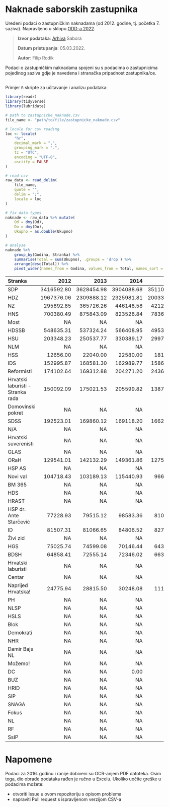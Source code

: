 # Naknade saborskih zastupnika
Uređeni podaci o zastupničkim naknadama (od 2012. godine, tj. početka 7. saziva). Napravljeno u sklopu [ODD-a 2022](http://odd.codeforcroatia.org/konferencija/).

> **Izvor podataka**: [Arhiva](https://www.sabor.hr/hr/press/javnost-rada/arhiva) Sabora 
> 
> **Datum pristupanja**: 05.03.2022.
> 
> **Autor**: Filip Rodik

Podaci o zastupničkim naknadama spojeni su s podacima o zastupnicima pojedinog saziva gdje je navedena i stranačka pripadnost zastupnika/ce.
## 


Primjer `R` skripte za učitavanje i analizu podataka:
``` r
library(readr)
library(tidyverse)
library(lubridate)

# path to zastupnicke_naknade.csv
file_name <- "path/to/file/zastupnicke_naknade.csv"

# locale for csv reading
loc <- locale(
    "hr",
    decimal_mark = ",",
    grouping_mark = ".",
    tz = "UTC",
    encoding = "UTF-8",
    asciify = FALSE
)

# read csv
raw_data <- read_delim(
    file_name, 
    quote = "", 
    delim = ";",
    locale = loc
) 

# fix data types
naknade <- raw_data %>% mutate(
    Od = dmy(Od),
    Do = dmy(Do),
    Ukupno = as.double(Ukupno)
)

# analyse
naknade %>% 
    group_by(Godina, Stranka) %>% 
    summarise(Total = sum(Ukupno), .groups = 'drop') %>% 
    arrange(desc(Total)) %>% 
    pivot_wider(names_from = Godina, values_from = Total, names_sort = TRUE) %>% 
``` 

|Stranka                           |       2012|       2013|       2014|       2015|       2016|       2017|       2018|       2019|       2020|       2021|
|:---------------------------------|----------:|----------:|----------:|----------:|----------:|----------:|----------:|----------:|----------:|----------:|
|SDP                               | 3416592.80| 3628454.98| 3904088.68| 3511019.84| 1660442.43| 1720836.85| 1737254.32| 1675747.91|  831301.91|  709821.06|
|HDZ                               | 1967376.06| 2309888.12| 2325981.81| 2003366.94| 2412937.05| 3485318.21| 3728200.65| 3653970.30| 2355146.45| 3297660.78|
|NZ                                |  295892.85|  365726.26|  446148.58|  421263.73|  467959.30|  754315.92|  870020.71|  820631.16|  707914.67| 1200613.50|
|HNS                               |  700380.49|  875843.09|  823526.84|  783679.14|  217033.87|  193451.39|  242889.85|  236160.36|  101045.33|   26559.00|
|Most                              |         NA|         NA|         NA|         NA|  676180.22|  734657.41|  521490.18|  546758.44|  410792.81|  373478.32|
|HDSSB                             |  548635.31|  537324.24|  566408.95|  495333.03|  119040.06|   80123.87|   89359.11|   80893.40|   38000.43|         NA|
|HSU                               |  203348.23|  250537.77|  330389.17|  299719.57|  153639.49|  173174.13|  173988.68|  170176.74|  101399.68|   99094.65|
|NLM                               |         NA|         NA|         NA|         NA|   22047.60|  139191.08|  238540.35|  267233.30|  122745.39|         NA|
|HSS                               |   12656.00|   22040.00|   22580.00|   18160.00|   77182.52|  201970.16|  254082.12|  255924.69|  134201.92|   58966.65|
|IDS                               |  152995.87|  168581.30|  162989.77|  158617.11|  100460.65|  167216.47|  169718.35|  247746.83|  204872.13|  246796.90|
|Reformisti                        |  174102.64|  169312.88|  204271.20|  243665.41|   40856.19|       0.00|       0.00|       0.00|    4875.00|   31771.94|
|Hrvatski laburisti - Stranka rada |  150092.09|  175021.53|  205599.82|  138743.04|         NA|         NA|         NA|         NA|         NA|         NA|
|Domovinski pokret                 |         NA|         NA|         NA|         NA|         NA|         NA|         NA|         NA|   50574.79|  202252.78|
|SDSS                              |  192523.01|  169860.12|  169118.20|  166240.83|   65989.19|  105615.25|   91051.02|   99400.86|  121458.99|  190872.72|
|N/A                               |         NA|         NA|         NA|         NA|         NA|         NA|         NA|         NA|   72199.89|  176751.90|
|Hrvatski suverenisti              |         NA|         NA|         NA|         NA|         NA|         NA|         NA|         NA|   50627.88|  168880.07|
|GLAS                              |         NA|         NA|         NA|         NA|   20845.21|  133553.78|  144659.43|  156168.53|   34307.83|       0.00|
|ORaH                              |  129541.01|  142132.29|  149361.86|  127560.59|         NA|         NA|         NA|         NA|         NA|         NA|
|HSP AS                            |         NA|         NA|         NA|         NA|  123944.86|         NA|         NA|         NA|         NA|         NA|
|Novi val                          |  104718.43|  103189.13|  115440.93|   96634.30|         NA|         NA|         NA|         NA|         NA|         NA|
|BM 365                            |         NA|         NA|         NA|         NA|   21978.06|  106560.48|  113056.34|  107929.23|   53218.97|         NA|
|HDS                               |         NA|         NA|         NA|         NA|   66515.00|  103136.10|  104966.63|   94617.13|   60567.45|   42642.00|
|HRAST                             |         NA|         NA|         NA|         NA|   66221.38|  100452.62|   99708.53|   98844.25|   48554.34|         NA|
|HSP dr. Ante Starčević            |   77228.93|   79515.12|   98583.36|   81053.00|         NA|         NA|         NA|         NA|         NA|         NA|
|ID                                |   81507.31|   81066.65|   84806.52|   82711.61|         NA|         NA|         NA|         NA|         NA|         NA|
|Živi zid                          |         NA|         NA|         NA|         NA|    5721.81|   75862.00|   59723.57|   43175.22|   12500.00|         NA|
|HGS                               |   75025.74|   74599.08|   70146.44|   64386.94|         NA|         NA|         NA|         NA|         NA|         NA|
|BDSH                              |   64858.41|   72555.14|   72346.02|   66338.98|         NA|         NA|         NA|         NA|         NA|         NA|
|Hrvatski laburisti                |         NA|         NA|         NA|         NA|   51947.23|         NA|         NA|         NA|         NA|         NA|
|Centar                            |         NA|         NA|         NA|         NA|         NA|         NA|         NA|         NA|    4668.83|   44730.75|
|Naprijed Hrvatska!                |   24775.94|   28815.50|   30248.08|   11154.27|         NA|         NA|         NA|         NA|         NA|         NA|
|PH                                |         NA|         NA|         NA|         NA|   28261.00|       0.00|       0.00|       0.00|       0.00|         NA|
|NLSP                              |         NA|         NA|         NA|         NA|   14020.64|         NA|         NA|         NA|         NA|         NA|
|HSLS                              |         NA|         NA|         NA|         NA|   12940.00|       0.00|       0.00|       0.00|    5403.78|    9741.22|
|Blok                              |         NA|         NA|         NA|         NA|    2700.00|    3296.36|    8308.75|    2107.25|       0.00|       0.00|
|Demokrati                         |         NA|         NA|         NA|         NA|       0.00|    6280.26|       0.00|       0.00|       0.00|         NA|
|NHR                               |         NA|         NA|         NA|         NA|    3975.00|       0.00|    3326.00|       0.00|       0.00|         NA|
|Damir Bajs NL                     |         NA|         NA|         NA|         NA|         NA|         NA|         NA|         NA|         NA|    1760.00|
|Možemo!                           |         NA|         NA|         NA|         NA|         NA|         NA|         NA|         NA|       0.00|    1088.69|
|DC                                |         NA|         NA|       0.00|       0.00|         NA|         NA|         NA|         NA|         NA|         NA|
|BUZ                               |         NA|         NA|         NA|         NA|       0.00|         NA|         NA|         NA|         NA|         NA|
|HRID                              |         NA|         NA|         NA|         NA|       0.00|         NA|         NA|         NA|         NA|         NA|
|SIP                               |         NA|         NA|         NA|         NA|       0.00|       0.00|       0.00|       0.00|       0.00|         NA|
|SNAGA                             |         NA|         NA|         NA|         NA|       0.00|       0.00|       0.00|       0.00|       0.00|         NA|
|Fokus                             |         NA|         NA|         NA|         NA|         NA|         NA|         NA|         NA|       0.00|       0.00|
|NL                                |         NA|         NA|         NA|         NA|         NA|         NA|         NA|         NA|       0.00|       0.00|
|RF                                |         NA|         NA|         NA|         NA|         NA|         NA|         NA|         NA|       0.00|       0.00|
|SsIP                              |         NA|         NA|         NA|         NA|         NA|         NA|         NA|         NA|       0.00|       0.00|

# Napomene
Podaci za 2016. godinu i ranije dobiveni su OCR-anjem PDF datoteka. Osim toga, dio obrade podataka rađen je ručno u Excelu. Ukoliko uočite greške u podacima možete:
- otvoriti Issue u ovom repozitoriju s opisom problema
- napraviti Pull request s ispravljenom verzijom CSV-a

